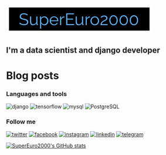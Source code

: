 [![Header](https://github.com/SuperEuro2000/SuperEuro2000/blob/main/assets/logo400*80.png)](https://supereuro2000.com/)

## I'm a data scientist and django developer

# Blog posts
<!-- YOUTUBE:START -->
<!-- YOUTUBE:END -->


### Languages and tools

![django](https://img.shields.io/badge/-django-<COLOR>?style=plastic&logo=django)
![tensorflow](https://img.shields.io/badge/-tensorflow-<COLOR>?style=plastic&logo=tensorflow)
![mysql](https://img.shields.io/badge/-mysql-<COLOR>?style=plastic&logo=mysql)
![PostgreSQL](https://img.shields.io/badge/-PostgreSQL-<COLOR>?style=plastic&logo=PostgreSQL)

### Follow me

[![twitter](https://img.shields.io/badge/-twitter-<COLOR>?style=plastic&logo=twitter)](https://twitter.com/SuperEuro2000)
[![facebook](https://img.shields.io/badge/-facebook-<COLOR>?style=plastic&logo=facebook)](https://www.facebook.com/SuperEuro2000)
[![instagram](https://img.shields.io/badge/-instagram-<COLOR>?style=plastic&logo=instagram)](https://www.instagram.com/supereuro2000/)
[![linkedin](https://img.shields.io/badge/-linkedin-<COLOR>?style=plastic&logo=linkedin)](https://www.linkedin.com/in/supereuro2000/)
[![telegram](https://img.shields.io/badge/-telegram-<COLOR>?style=plastic&logo=telegram)](https://t.me/SuperEuro2000)

[![SuperEuro2000's GitHub stats](https://github-readme-stats.vercel.app/api?username=SuperEuro2000&show_icons=true&theme=dracula)](https://github.com/SuperEuro2000/github-readme-stats)

